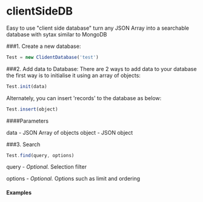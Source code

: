 # clientSideDB

Easy to use "client side database" turn any JSON Array into a searchable database with sytax similar to MongoDB

###1. Create a new database:

```javascript
Test = new ClidentDatabase('test')
```

###2. Add data to Database:
There are 2 ways to add data to your database the first way is to initialise it using an array of objects:
```javascript
Test.init(data)
```
Alternately, you can insert 'records' to the database as below:
```javascript
Test.insert(object)
```

####Parameters

data - JSON Array of objects
object - JSON object

###3. Search

```javascript
Test.find(query, options)
```

query - *Optional.* Selection filter

options - *Optional.* Options such as limit and ordering

#### Examples

